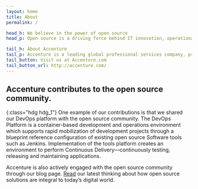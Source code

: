 ```yaml
---
layout: home
title: About
permalink: /

head_h: We believe in the power of open source
head_p: Open source is a driving force behind IT innovation, operational effectiveness and business value creation. We see an increase in demand from our clients for open source solutions based on quality, reliability and speed, not just cost savings. We have been committed to open source for more than 25 years—actively contributing open source software (OSS) and collaborating with the community to help drive innovation.

tail_h: About Accenture 
tail_p: Accenture is a leading global professional services company, providing a broad range of services and solutions in strategy, consulting, digital, technology and operations. Combining unmatched experience and specialized skills across more than 40 industries and all business functions&mdash;underpinned by the world’s largest delivery network&mdash;Accenture works at the intersection of business and technology to help clients improve their performance and create sustainable value for their stakeholders. With approximately 373,000 people serving clients in more than 120 countries, Accenture drives innovation to improve the way the world works and lives.
tail_button: Visit us at Accenture.com
tail_button_url: http://accenture.com/
---
```


Accenture contributes to the open source community.
--------
{:class="hdg hdg_1"}
One example of our contributions is that we shared our DevOps platform with the open source community. The DevOps Platform is a container-based development and operations environment which supports rapid mobilization of development projects through a blueprint reference configuration of existing open source Software tools such as Jenkins. Implementation of the tools platform creates an environment to perform Continuous Delivery&mdash;continuously testing, releasing and maintaining applications.

Accenture is also actively engaged with the open source community through our blog page. [Read](/blog) our latest thinking about how open source solutions are integral to today’s digital world.

